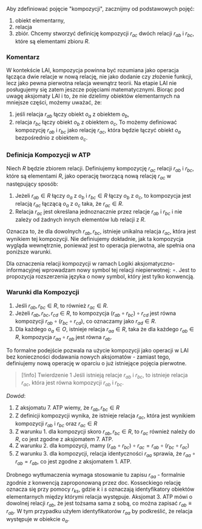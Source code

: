 Aby zdefiniować pojęcie "kompozycji", zacznijmy od podstawowych pojęć: 
1. obiekt elementarny, 
2. relacja
3. zbiór. 
Chcemy stworzyć definicję kompozycji  $r_{ac}$ dwóch relacji  $r_{ab}$ i  $r_{bc}$, które są elementami zbioru $R$.
### Komentarz
W kontekście LAI, kompozycja powinna być rozumiana jako operacja łącząca dwie relacje w nową relację, nie jako dodanie czy złożenie funkcji, lecz jako pewna pierwotna relacja wewnątrz teorii. Na etapie LAI nie posługujemy się zatem jeszcze pojęciami matematycznymi. Biorąc pod uwagę aksjomaty LAI i to, że nie dzielimy obiektów elementarnych na mniejsze części, możemy uważać, że:
1. jeśli relacja $r_{ab}$ łączy obiekt $o_a$ z obiektem $o_b$,
2. relacja $r_{bc}$ łączy obiekt $o_b$ z obiektem $o_c$,
To możemy definiować kompozycję $r_{ab}$ i $r_{bc}$ jako relację $r_{ac}$, która będzie łączyć obiekt $o_a$ bezpośrednio z obiektem $o_c$.
### Definicja Kompozycji w ATP
Niech $R$ będzie zbiorem relacji. 
Definiujemy kompozycję $r_{ac}$ relacji $r_{ab}$ i $r_{bc}$, które są elementami $R$, jako operację tworzącą nową relację $r_{ac}$ w następujący sposób:
1. Jeżeli $r_{ab} \in R$ łączy $o_a$ z $o_b$ i $r_{bc} \in R$ łączy $o_b$ z $o_c$, to kompozycja jest relacją $r_{ac}$ łączącą $o_a$ z $o_c$ taka, że $r_{ac} \in R$.
2. Relacja $r_{ac}$ jest określana jednoznacznie przez relacje $r_{ab}$ i $r_{bc}$ i nie zależy od żadnych innych elementów lub relacji z $R$.

Oznacza to, że dla dowolnych $r_{ab}, r_{bc}$, istnieje unikalna relacja $r_{ac}$, która jest wynikiem tej kompozycji. Nie definiujemy dokładnie, jak ta kompozycja wygląda wewnętrznie, ponieważ jest to operacja pierwotna, ale spełnia ona poniższe warunki.

Dla oznaczenia relacji kompozycji w ramach Logiki aksjomatyczno-informacyjnej wprowadzam nowy symbol tej relacji niepierwotnej: $\circ$. Jest to propozycja rozszerzenia języka o nowy symbol, który jest tylko konwencją.  
### Warunki dla Kompozycji
1. Jeśli $r_{ab}, r_{bc} \in R$, to również $r_{ac} \in R$.
2. Jeżeli $r_{ab}, r_{bc}, r_{cd} \in R$, to kompozycja $(r_{ab} \circ r_{bc}) \circ r_{cd}$ jest równa kompozycji $r_{ab} \circ (r_{bc} \circ r_{cd})$, co oznaczamy jako $r_{ad} \in R$.
3. Dla każdego $o_a \in O$, istnieje relacja $r_{aa} \in R$, taka że dla każdego $r_{ab} \in R$, kompozycja $r_{aa} \circ r_{ab}$ jest równa $r_{ab}$.

To formalne podejście pozwala na użycie kompozycji jako operacji w LAI bez konieczności dodawania nowych aksjomatów - zamiast tego, definiujemy nową operację w oparciu o już istniejące pojęcia pierwotne.

> [!info] Twierdzenie 1
> Jeśli istnieją relacje $r_{ab}$ i $r_{bc}$, to istnieje relacja $r_{ac}$, która jest równa kompozycji $r_{ab}$ i $r_{bc}$.

*Dowód*:
1. Z aksjomatu 7. ATP wiemy, że $r_{ab}, r_{bc} \in R$
2. Z definicji kompozycji wynika, że istnieje relacja $r_{ac}$, która jest wynikiem kompozycji $r_{ab}$ i $r_{bc}$ oraz $r_{ac} \in R$
3. Z warunku 1. dla kompozycji skoro $r_{ab}, r_{bc} \in R$, to $r_{ac}$ również należy do $R$, co jest zgodne z aksjomatem 7. ATP.
4. Z warunku 2. dla kompozycji, mamy $(r_{ab} \circ r_{bc}) \circ r_{ac} = r_{ab} \circ (r_{bc} \circ r_{ac})$
5. Z warunku 3. dla kompozycji, relacja identyczności $r_{aa}$ sprawia, że $r_{aa} \circ r_{ab} = r_{ab}$, co jest zgodne z aksjomatem 1. ATP. 

Drobnego wytłumaczenia wymaga stosowanie tu zapisu $r_{aa}$ - formalnie zgodnie z konwencją zaproponowaną przez doc. Kosseckiego relację oznacza się przy pomocy $r_{ks}$, gdzie $k$ i $s$ oznaczają identyfikatory obiektów elementarnych między którymi relacja występuje. Aksjomat 3. ATP mówi o dowolnej relacji $r_{ab}$, że jest tożsama sama z sobą, co można zapisać $r_{ab} \equiv r_{ab}$. W tym przypadku użyłem identyfikatorów $r_{aa}$ by podkreślić, że relacja występuje w obiekcie $o_a$. 